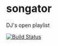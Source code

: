 songator
========

DJ's open playlist

[![Build Status](https://travis-ci.org/JDCofficial/songator.png?branch=master)](https://travis-ci.org/JDCofficial/songator)